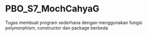 # PBO_S7_MochCahyaG
Tugas membuat program sederhana dengan menggunakan fungsi polymorphism, constructor dan package berbeda
